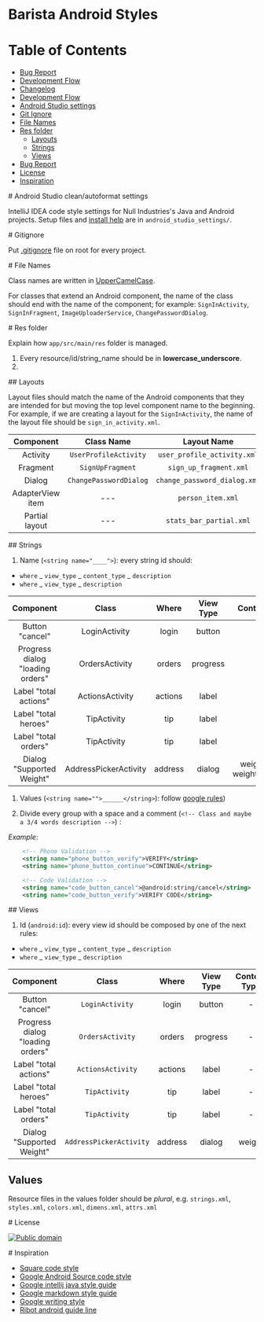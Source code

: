Barista Android Styles
======================

# Table of Contents

* [Bug Report](bug_report.md)
* [Development Flow](dev-flow.md)
* [Changelog](changelog.md)
* [Development Flow](dev-flow.md)
* [Android Studio settings](#android_studio)
* [Git Ignore](#gitignore)
* [File Names](#file_names)
* [Res folder](#res_folder)
	* [Layouts](#layouts)
	* [Strings](#strings)
	* [Views](#views)
* [Bug Report](bug_report.md)
* [License](#license)
* [Inspiration](#inspiration)

<a name="android_studio"/>
# Android Studio clean/autoformat settings

IntelliJ IDEA code style settings for Null Industries's Java and Android projects. 
Setup files and [install help](android_studio_settings/README.md) are in `android_studio_settings/`.

<a name="gitignore"/>
# Gitignore

Put [.gitignore](.gitignore) file on root for every project.

<a name="file_names"/>
# File Names

Class names are written in [UpperCamelCase](http://en.wikipedia.org/wiki/CamelCase). 

For classes that extend an Android component, the name of the class should end with the name of the component; for example: `SignInActivity`, `SignInFragment`, `ImageUploaderService`, `ChangePasswordDialog`.

<a name="res_folder"/>
# Res folder

Explain how `app/src/main/res` folder is managed.

1. Every resource/id/string_name should be in __lowercase_underscore__.
1. 

<a name="layouts"/>
## Layouts

Layout files should match the name of the Android components that they are intended for but moving the top level component name to the beginning. For example, if we are creating a layout for the `SignInActivity`, the name of the layout file should be `sign_in_activity.xml`.

|     Component    |       Class Name       |          Layout Name         |
|:----------------:|:----------------------:|:----------------------------:|
| Activity         | `UserProfileActivity`  | `user_profile_activity.xml`  |
| Fragment         | `SignUpFragment`       | `sign_up_fragment.xml`       |
| Dialog           | `ChangePasswordDialog` | `change_password_dialog.xml` |
| AdapterView item | ---                    | `person_item.xml`            |
| Partial layout   | ---                    | `stats_bar_partial.xml`      |

<a name="strings"/>
## Strings

1. Name (`<string name="____">`): every string id should:
  - `where` _ `view_type` _ `content_type` _ `description`
  - `where` _ `view_type` _ `description`

|             Component            |         Class         |  Where  | View Type |          Content Type         |   Description   |                             Name                            |
|:--------------------------------:|:---------------------:|:-------:|:---------:|:-----------------------------:|:---------------:|:-----------------------------------------------------------:|
| Button "cancel"                  | LoginActivity         | login   | button    | -                             | cancel          | login_button_cancel                                         |
| Progress dialog "loading orders" | OrdersActivity        | orders  | progress  | -                             | loading         | orders_progress_loading                                     |
| Label "total actions"            | ActionsActivity       | actions | label     | -                             | total           | actions_label_total                                         |
| Label "total heroes"             | TipActivity           | tip     | label     | -                             | total_heroes    | tip_label_total_heroes                                      |
| Label "total orders"             | TipActivity           | tip     | label     | -                             | total_orders    | tip_label_total_orders                                      |
| Dialog "Supported Weight"        | AddressPickerActivity | address | dialog    | weight_title / weight_message | title / message | address_dialog_weight_title / address_dialog_weight_message |

1. Values (`<string name="">______</string>`): follow [google rules](https://www.google.com/design/spec/style/writing.html#))

1. Divide every group with a space and a comment (`<!-- Class and maybe a 3/4 words description -->`) :

*Example*:
```xml
    <!-- Phone Validation -->
    <string name="phone_button_verify">VERIFY</string>
    <string name="phone_button_continue">CONTINUE</string>

    <!-- Code Validation -->
    <string name="code_button_cancel">@android:string/cancel</string>
    <string name="code_button_verify">VERIFY CODE</string>
```

<a name="views"/>
## Views

1. Id (`android:id`): every view id should be composed by one of the next rules:
  - `where` _ `view_type` _ `content_type` _ `description`
  - `where` _ `view_type` _ `description`

|             Component            |          Class          |  Where  | View Type | Content Type |   Description   |                               Name                              |
|:--------------------------------:|:-----------------------:|:-------:|:---------:|:------------:|:---------------:|:---------------------------------------------------------------:|
|          Button "cancel"         |     `LoginActivity`     |  login  |   button  |       -      |      cancel     |                      `login_button_cancel`                      |
| Progress dialog "loading orders" |     `OrdersActivity`    |  orders |  progress |       -      |     loading     |                    `orders_progress_loading`                    |
|       Label "total actions"      |    `ActionsActivity`    | actions |   label   |       -      |      total      |                      `actions_label_total`                      |
|       Label "total heroes"       |      `TipActivity`      |   tip   |   label   |       -      |   total_heroes  |                     `tip_label_total_heroes`                    |
|       Label "total orders"       |      `TipActivity`      |   tip   |   label   |       -      |   total_orders  |                     `tip_label_total_orders`                    |
|     Dialog "Supported Weight"    | `AddressPickerActivity` | address |   dialog  |    weight    | title / message | `address_dialog_weight_title` / `address_dialog_weight_message` |

## Values

Resource files in the values folder should be *plural*, e.g. `strings.xml`, `styles.xml`, `colors.xml`, `dimens.xml`, `attrs.xml`

<a name="license"/>
# License

[![Public domain](https://licensebuttons.net/p/zero/1.0/88x31.png)](https://creativecommons.org/publicdomain/zero/1.0/legalcode)

<a name="inspiration"/>
# Inspiration

- [Square code style](https://github.com/square/java-code-styles)
- [Google Android Source code style](https://source.android.com/source/code-style.html)
- [Google intellij java style guide](https://raw.githubusercontent.com/google/styleguide/gh-pages/intellij-java-google-style.xml)
- [Google markdown style guide](https://github.com/google/styleguide/blob/gh-pages/docguide/style.md)
- [Google writing style](https://www.google.com/design/spec/style/writing.html)
- [Ribot android guide line](https://github.com/ribot/android-guidelines/edit/master/project_and_code_guidelines.md)
